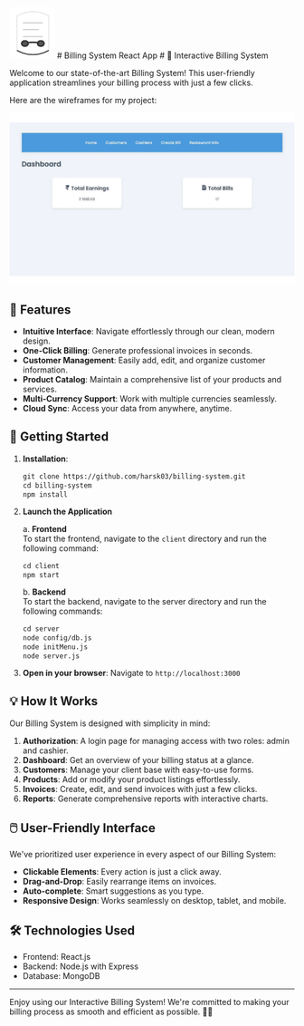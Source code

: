 <img src="assets/Logo-icon.png" alt="Logo" width="80" height="90"/> 
# Billing System React App
# 🧾 Interactive Billing System

Welcome to our state-of-the-art Billing System! This user-friendly application streamlines your billing process with just a few clicks.

Here are the wireframes for my project:

![Wireframe Slider](assets/wireframes.gif)

## 🌟 Features

- **Intuitive Interface**: Navigate effortlessly through our clean, modern design.
- **One-Click Billing**: Generate professional invoices in seconds.
- **Customer Management**: Easily add, edit, and organize customer information.
- **Product Catalog**: Maintain a comprehensive list of your products and services.
- **Multi-Currency Support**: Work with multiple currencies seamlessly.
- **Cloud Sync**: Access your data from anywhere, anytime.

## 🚀 Getting Started

1. **Installation**:
   ```
   git clone https://github.com/harsk03/billing-system.git
   cd billing-system
   npm install
   ```

2. **Launch the Application**

    a. **Frontend**
    <br>
    To start the frontend, navigate to the `client` directory and run the following command:

    ```
    cd client
    npm start
    ```

    b. **Backend**
    <br>
    To start the backend, navigate to the server directory and run the following commands:

    ```
    cd server
    node config/db.js
    node initMenu.js
    node server.js
    ```
3. **Open in your browser**:
   Navigate to `http://localhost:3000`

## 💡 How It Works

Our Billing System is designed with simplicity in mind:

1. **Authorization**: A login page for managing access with two roles: admin and cashier.
2. **Dashboard**: Get an overview of your billing status at a glance.
3. **Customers**: Manage your client base with easy-to-use forms.
4. **Products**: Add or modify your product listings effortlessly.
5. **Invoices**: Create, edit, and send invoices with just a few clicks.
6. **Reports**: Generate comprehensive reports with interactive charts.

## 🖱️ User-Friendly Interface

We've prioritized user experience in every aspect of our Billing System:

- **Clickable Elements**: Every action is just a click away.
- **Drag-and-Drop**: Easily rearrange items on invoices.
- **Auto-complete**: Smart suggestions as you type.
- **Responsive Design**: Works seamlessly on desktop, tablet, and mobile.

## 🛠️ Technologies Used

- Frontend: React.js
- Backend: Node.js with Express
- Database: MongoDB

---

Enjoy using our Interactive Billing System! We're committed to making your billing process as smooth and efficient as possible. 💼✨
